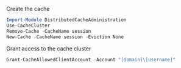 Create the cache
```powershell
Import-Module DistributedCacheAdministration
Use-CacheCluster
Remove-Cache -CacheName session
New-Cache -CacheName session -Eviction None
```

Grant access to the cache cluster
```powershell
Grant-CacheAllowedClientAccount -Account "[domain]\[username]"
```
